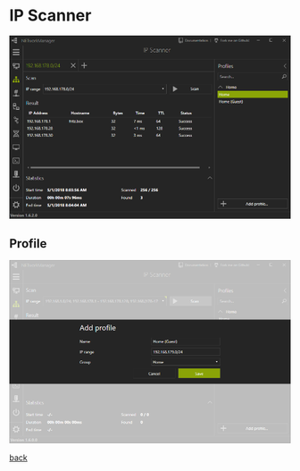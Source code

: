 # IP Scanner

![IPScanner](../../_images/IPScanner.png)

## Profile

![IPScanner Profile](../../_images/IPScanner_Profile.png)

[back](../README.md)